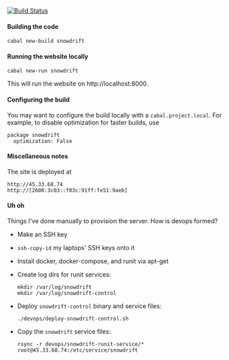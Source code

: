 [![Build Status](https://travis-ci.org/mitchellwrosen/snowdrift.svg?branch=master)](https://travis-ci.org/mitchellwrosen/snowdrift)

#### Building the code

    cabal new-build snowdrift

#### Running the website locally

    cabal new-run snowdrift

This will run the website on http://localhost:8000.

#### Configuring the build

You may want to configure the build locally with a `cabal.project.local`. For
example, to disable optimization for faster builds, use

    package snowdrift
      optimization: False

#### Miscellaneous notes

The site is deployed at

    http://45.33.68.74
    http://[2600:3c03::f03c:91ff:fe51:9aeb]

#### Uh oh

Things I've done manually to provision the server. How is devops formed?

* Make an SSH key

* `ssh-copy-id` my laptops' SSH keys onto it

* Install docker, docker-compose, and runit via apt-get

* Create log dirs for runit services:

      mkdir /var/log/snowdrift
      mkdir /var/log/snowdrift-control

* Deploy `snowdrift-control` binary and service files:

      ./devops/deploy-snowdrift-control.sh

* Copy the `snowdrift` service files:

      rsync -r devops/snowdrift-runit-service/* root@45.33.68.74:/etc/service/snowdrift
